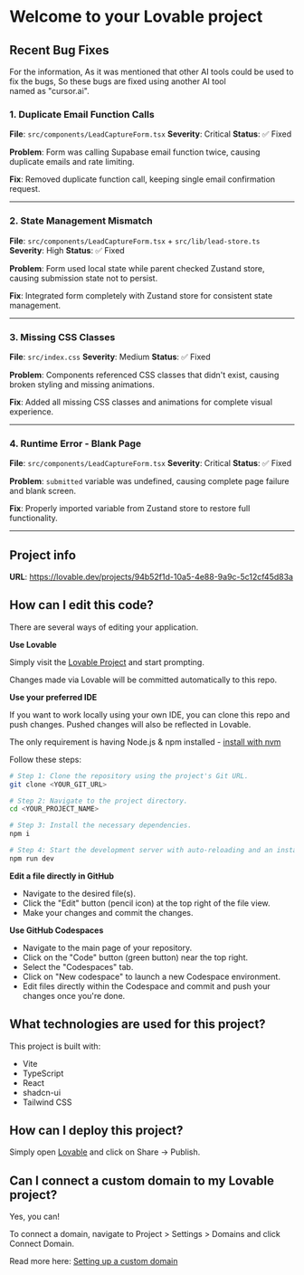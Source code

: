 # Welcome to your Lovable project

## Recent Bug Fixes
For the information, As it was mentioned that other AI tools could be used to fix the bugs, 
So these bugs are fixed using another AI tool named as "cursor.ai".
### 1. Duplicate Email Function Calls
**File**: `src/components/LeadCaptureForm.tsx`
**Severity**: Critical
**Status**: ✅ Fixed

**Problem**: Form was calling Supabase email function twice, causing duplicate emails and rate limiting.

**Fix**: Removed duplicate function call, keeping single email confirmation request.

---

### 2. State Management Mismatch
**File**: `src/components/LeadCaptureForm.tsx` + `src/lib/lead-store.ts`
**Severity**: High
**Status**: ✅ Fixed

**Problem**: Form used local state while parent checked Zustand store, causing submission state not to persist.

**Fix**: Integrated form completely with Zustand store for consistent state management.

---

### 3. Missing CSS Classes
**File**: `src/index.css`
**Severity**: Medium
**Status**: ✅ Fixed

**Problem**: Components referenced CSS classes that didn't exist, causing broken styling and missing animations.

**Fix**: Added all missing CSS classes and animations for complete visual experience.

---

### 4. Runtime Error - Blank Page
**File**: `src/components/LeadCaptureForm.tsx`
**Severity**: Critical
**Status**: ✅ Fixed

**Problem**: `submitted` variable was undefined, causing complete page failure and blank screen.

**Fix**: Properly imported variable from Zustand store to restore full functionality.

---

## Project info

**URL**: https://lovable.dev/projects/94b52f1d-10a5-4e88-9a9c-5c12cf45d83a

## How can I edit this code?

There are several ways of editing your application.

**Use Lovable**

Simply visit the [Lovable Project](https://lovable.dev/projects/94b52f1d-10a5-4e88-9a9c-5c12cf45d83a) and start prompting.

Changes made via Lovable will be committed automatically to this repo.

**Use your preferred IDE**

If you want to work locally using your own IDE, you can clone this repo and push changes. Pushed changes will also be reflected in Lovable.

The only requirement is having Node.js & npm installed - [install with nvm](https://github.com/nvm-sh/nvm#installing-and-updating)

Follow these steps:

```sh
# Step 1: Clone the repository using the project's Git URL.
git clone <YOUR_GIT_URL>

# Step 2: Navigate to the project directory.
cd <YOUR_PROJECT_NAME>

# Step 3: Install the necessary dependencies.
npm i

# Step 4: Start the development server with auto-reloading and an instant preview.
npm run dev
```

**Edit a file directly in GitHub**

- Navigate to the desired file(s).
- Click the "Edit" button (pencil icon) at the top right of the file view.
- Make your changes and commit the changes.

**Use GitHub Codespaces**

- Navigate to the main page of your repository.
- Click on the "Code" button (green button) near the top right.
- Select the "Codespaces" tab.
- Click on "New codespace" to launch a new Codespace environment.
- Edit files directly within the Codespace and commit and push your changes once you're done.

## What technologies are used for this project?

This project is built with:

- Vite
- TypeScript
- React
- shadcn-ui
- Tailwind CSS

## How can I deploy this project?

Simply open [Lovable](https://lovable.dev/projects/94b52f1d-10a5-4e88-9a9c-5c12cf45d83a) and click on Share -> Publish.

## Can I connect a custom domain to my Lovable project?

Yes, you can!

To connect a domain, navigate to Project > Settings > Domains and click Connect Domain.

Read more here: [Setting up a custom domain](https://docs.lovable.dev/tips-tricks/custom-domain#step-by-step-guide)
